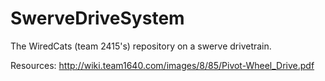 SwerveDriveSystem
=================

The WiredCats (team 2415's) repository on a swerve drivetrain.

Resources:
http://wiki.team1640.com/images/8/85/Pivot-Wheel_Drive.pdf
